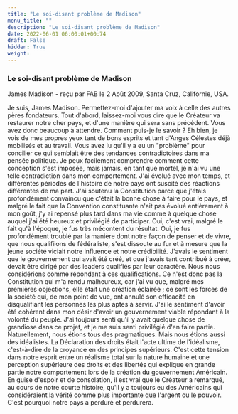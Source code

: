 ```yaml
---
title: "Le soi-disant problème de Madison"
menu_title: ""
description: "Le soi-disant problème de Madison"
date: 2022-06-01 06:00:01+00:74
draft: False
hidden: True
weight:
---
```

### Le soi-disant problème de Madison

James Madison - reçu par FAB le 2 Août 2009, Santa Cruz, Californie, USA.

Je suis, James Madison.
Permettez-moi d'ajouter ma voix à celle des autres pères fondateurs. Tout d'abord, laissez-moi vous dire que le Créateur va restaurer notre cher pays, et d'une manière qui sera sans précédent. Vous avez donc beaucoup à attendre. Comment puis-je le savoir ? Eh bien, je vois de mes propres yeux tant de bons esprits et tant d'Anges Célestes déjà mobilisés et au travail.
Vous avez lu qu'il y a eu un "problème" pour concilier ce qui semblait être des tendances contradictoires dans ma pensée politique. Je peux facilement comprendre comment cette conception s'est imposée, mais jamais, en tant que mortel, je n'ai vu une telle contradiction dans mon comportement. J'ai évolué avec mon temps, et différentes périodes de l'histoire de notre pays ont suscité des réactions différentes de ma part.
J'ai soutenu la Constitution parce que j'étais profondément convaincu que c'était la bonne chose à faire pour le pays, et malgré le fait que la Convention constituante n'ait pas évolué entièrement à mon goût, j'y ai repensé plus tard dans ma vie comme à quelque chose auquel j'ai été heureux et privilégié de participer. Oui, c'est vrai, malgré le fait qu'à l'époque, je fus très mécontent du résultat.
Oui, je fus profondément troublé par la manière dont notre façon de penser et de vivre, que nous qualifiions de fédéraliste, s'est dissoute au fur et à mesure que la jeune société viciait notre influence et notre crédibilité. J'avais le sentiment que le gouvernement qui avait été créé, et que j'avais tant contribué à créer, devait être dirigé par des leaders qualifiés par leur caractère. Nous nous considérions comme répondant à ces qualifications.
Ce n'est donc pas la Constitution qui m'a rendu malheureux, car j'ai vu que, malgré mes premières objections, elle était une création éclairée ; ce sont les forces de la société qui, de mon point de vue, ont annulé son efficacité en disqualifiant les personnes les plus aptes à servir. J'ai le sentiment d'avoir été cohérent dans mon désir d'avoir un gouvernement viable répondant à la volonté du peuple. J'ai toujours senti qu'il y avait quelque chose de grandiose dans ce projet, et je me suis senti privilégié d'en faire partie.
Naturellement, nous étions tous des pragmatiques. Mais nous étions aussi des idéalistes. La Déclaration des droits était l'acte ultime de l'idéalisme, c'est-à-dire de la croyance en des principes supérieurs. C'est cette tension dans notre esprit entre un réalisme total sur la nature humaine et une perception supérieure des droits et des libertés qui explique en grande partie notre comportement lors de la création du gouvernement Américain.
En guise d'espoir et de consolation, il est vrai que le Créateur a remarqué, au cours de notre courte histoire, qu'il y a toujours eu des Américains qui considéraient la vérité comme plus importante que l'argent ou le pouvoir. C'est pourquoi notre pays a perduré et perdurera.
